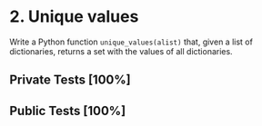 # 2. Unique values

Write a Python function `unique_values(alist)` that, given a list of dictionaries, returns a set with the values of all dictionaries.



## Private Tests [100%]

## Public Tests [100%]
